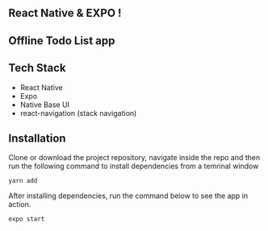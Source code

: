 ## React Native & EXPO !

## Offline Todo List app


## Tech Stack

- React Native
- Expo
- Native Base UI
- react-navigation (stack navigation)

## Installation

Clone or download the project repository, navigate inside the repo and then run the following command to install dependencies from a temrinal window

```shell
yarn add
```

After installing dependencies, run the command below to see the app in action.

```shell
expo start
```
